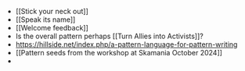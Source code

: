 - [[Stick your neck out]]
- [[Speak its name]]
- [[Welcome feedback]]
- Is the overall pattern perhaps [[Turn Allies into Activists]]?
- https://hillside.net/index.php/a-pattern-language-for-pattern-writing
- [[Pattern seeds from the workshop at Skamania October 2024]]
-